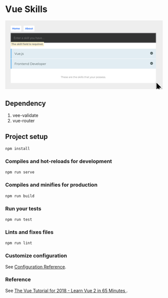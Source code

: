 # Vue Skills

![1](./1.png)



## Dependency

1. vee-validate
2. vue-router



## Project setup

```
npm install
```

### Compiles and hot-reloads for development
```
npm run serve
```

### Compiles and minifies for production
```
npm run build
```

### Run your tests
```
npm run test
```

### Lints and fixes files
```
npm run lint
```

### Customize configuration
See [Configuration Reference](https://cli.vuejs.org/config/).

### Reference
See [The Vue Tutorial for 2018 - Learn Vue 2 in 65 Minutes
](https://www.youtube.com/watch?v=78tNYZUS-ps).